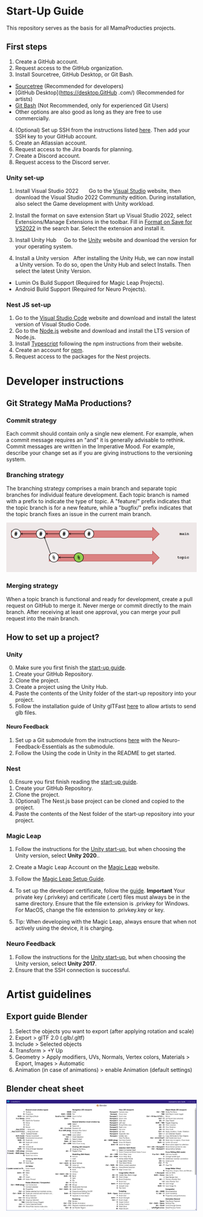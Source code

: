 # Start-Up Guide
This repository serves as the basis for all MamaProducties projects. 

## First steps
1. Create a GitHub account.
2. Request access to the GitHub organization.
3. Install Sourcetree, GitHub Desktop, or Git Bash.
- [Sourcetree](https://www.sourcetreeapp.com/) (Recommended for developers)
- [GitHub Desktop](https://desktop.GitHub .com/) (Recommended for artists)
- [Git Bash](https://gitforwindows.org/) (Not Recommended, only for experienced Git Users)
- Other options are also good as long as they are free to use commercially.
4. (Optional) Set up SSH from the instructions listed [here](https://docs.github.com/en/authentication/connecting-to-github-with-ssh). Then add your SSH key to your GitHub account.
5. Create an Atlassian account.
6. Request access to the Jira boards for planning.
7. Create a Discord account.
8. Request access to the Discord server.

### Unity set-up
1. Install Visual Studio 2022       
Go to the [Visual Studio](https://visualstudio.microsoft.com/vs/) website, then download the Visual Studio 2022 Community edition. During installation, also select the Game development with Unity workload.

2. Install the format on save extension
Start up Visual Studio 2022, select Extensions/Manage Extensions in the toolbar. Fill in [Format on Save for VS2022](https://marketplace.visualstudio.com/items?itemName=WinstonFeng.VSFormatOnSave2022) in the search bar. Select the extension and install it.

3. Install Unity Hub    
Go to the [Unity](https://unity.com/download) website and download the version for your operating system.

4. Install a Unity version  
After installing the Unity Hub, we can now install a Unity version. To do so, open the Unity Hub and select Installs. Then select the latest Unity Version.
- Lumin Os Build Support (Required for Magic Leap Projects).
- Android Build Support (Required for Neuro Projects).

### Nest JS set-up 
1. Go to the [Visual Studio Code](https://code.visualstudio.com/) website and download and install the latest version of Visual Studio Code.
2. Go to the [Node.js](https://nodejs.org/en/) website and download and install the LTS version of Node.js.
3. Install [Typescript](https://www.typescriptlang.org/download) following the npm instructions from their website.  
4. Create an account for [npm](https://www.npmjs.com/).
5. Request access to the packages for the Nest projects.

# Developer instructions
## Git Strategy MaMa Productions?
### Commit strategy
Each commit should contain only a single new element. For example, when a
commit message requires an "and" it is generally advisable to rethink. Commit
messages are written in the Imperative Mood. For example, describe your change set as if you are giving instructions to the versioning system.

### Branching strategy
The branching strategy comprises a main branch and separate topic branches for individual feature development. Each topic branch is named with a prefix to indicate the type of topic. A "feature/" prefix indicates that the topic branch is for a new feature, while a "bugfix/" prefix indicates that the topic branch fixes an issue in the current main branch.

![Branching Strategy GIT](./Images/BranchingStrategy.png?raw=true "Branching Strategy GIT")

### Merging strategy
When a topic branch is functional and ready for development, create a pull
request on GitHub to merge it. Never merge or commit directly to the main
branch. After receiving at least one approval, you can merge your pull request
into the main branch.

## How to set up a project?
### Unity
0. Make sure you first finish the [start-up guide](##Start-up-Guide).
1. Create your GitHub Repository.
2. Clone the project.
3. Create a project using the Unity Hub.
4. Paste the contents of the Unity folder of the start-up repository into your project.
5. Follow the installation guide of Unity glTFast [here](https://discussions.unity.com/t/changing-the-pivot-point-of-meshes/144/6) to allow artists to send glb files. 

#### Neuro Feedback
1. Set up a Git submodule from the instructions [here](https://confluence.atlassian.com/sourcetreekb/adding-a-submodule-subtree-with-sourcetree-785332086.html) with the Neuro-Feedback-Essentials as the submodule.
2. Follow the Using the code in Unity in the README to get started.

### Nest
0. Ensure you first finish reading the [start-up guide](##Start-up-Guide).
1. Create your GitHub Repository.
2. Clone the project.
3. (Optional) The Nest.js base project can be cloned and copied to the project.
4. Paste the contents of the Nest folder of the start-up repository into your project.

### Magic Leap 
1. Follow the instructions for the [Unity start-up](###Unity-Start-Up), but when choosing the Unity version, select <strong>Unity 2020</strong>..
2. Create a Magic Leap Account on the [Magic Leap](https://ml1-developer.magicleap.com/en-us/home) website.
2. Follow the [Magic Leap Setup Guide](https://ml1-developer.magicleap.com/en-us/learn/guides/set-up-development-environment).
3. To set up the developer certificate, follow the [guide](https://ml1-developer.magicleap.com/en-us/learn/guides/developer-certificates). <strong>Important</strong> Your private key (.privkey) and certificate (.cert) files must always be in the same directory. Ensure that the file extension is .privkey for Windows. For MacOS, change the file extension to .privkey.key or key. 

4. Tip: When developing with the Magic Leap, always ensure that when not actively using the device, it is charging.
 
 ### Neuro Feedback
1. Follow the instructions for the [Unity start-up](###Unity-Start-Up), but when choosing the Unity version, select <strong>Unity 2017</strong>.
2. Ensure that the SSH connection is successful.


# Artist guidelines
## Export guide Blender
1. Select the objects you want to export (after applying rotation and scale)
2. Export > glTF 2.0 (.glb/.gltf)
3. Include > Selected objects
4. Transform > +Y Up
5. Geometry > Apply modifiers, UVs, Normals, Vertex colors, Materials > Export, Images > Automatic
6. Animation (in case of animations) > enable Animation (default settings)


## Blender cheat sheet
![Branching Strategy GIT](./Images/cheatsheet-blender.png?raw=true "Branching Strategy GIT")